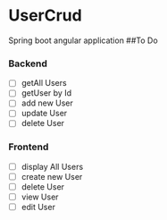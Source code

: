 # UserCrud
Spring boot angular application
##To Do 
### Backend 
- [ ] getAll Users
- [ ] getUser by Id
- [ ] add new User
- [ ] update User
- [ ] delete User
### Frontend
- [ ] display All Users
- [ ] create new User
- [ ] delete User
- [ ] view User
- [ ] edit User
